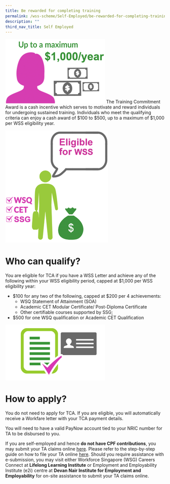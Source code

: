 ```yaml
---
title: Be rewarded for completing training
permalink: /wss-scheme/Self-Employed/be-rewarded-for-completing-training
description: ""
third_nav_title: Self Employed
---
```

![WTS TCA up to $400 per year](/images/WSS4.png)
The Training Commitment Award is a cash incentive which serves to motivate and reward individuals for undergoing sustained training. Individuals who meet the qualifying criteria can enjoy a cash award of $100 to $500, up to a maximum of $1,000 per WSS eligibility year.

![Who can quality](/images/WSS10.png)
# Who can qualify?
You are eligible for TCA if you have a WSS Letter and achieve any of the following within your WSS eligibility period, capped at $1,000 per WSS eligibility year:

* $100 for any two of the following, capped at $200 per 4 achievements:
    * WSQ Statement of Attainment (SOA)
    * Academic CET Modular Certificate/ Post-Diploma Certificate
    * Other certifiable courses supported by SSG;
* $500 for one WSQ qualification or Academic CET Qualification


![How to apply](/images/WSS3.png)
# How to apply?
You do not need to apply for TCA. If you are eligible, you will automatically receive a Workfare letter with your TCA payment details.

You will need to have a valid PayNow account tied to your NRIC number for TA to be disbursed to you.  

If you are self-employed and hence **do not have CPF contributions**, you may submit your TA claims online [here](https://go.gov.sg/wss-sep-ta). Please refer to the step-by-step guide on how to file your TA online [here](https://www-wsg-gov-sg-admin.cwp.sg/content/programmes-and-initiatives/workfare-skills-support-scheme-individual/step-guide-for-online-submission-of-wss-sep-ta-claims.pdf). Should you require assistance with e-submission, you may visit either Workforce Singapore (WSG) Careers Connect at **Lifelong Learning Institute** or Employment and Employability Institute (e2i) centre at **Devan Nair Institute for Employment and Employability** for on-site assistance to submit your TA claims online.